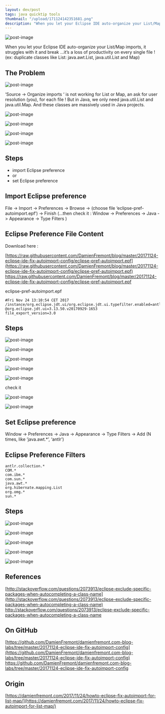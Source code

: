 ```yaml
---
layout: dev/post
tags: java quicktip tools
thumbnail: "/upload/171124142351681.png"
description: "When you let your Eclipse IDE auto-organize your List/Map imports, it struggles with it and break …it’s a loss..."
---
```

 
![post-image](/upload/171124142351681.png)
 
When you let your Eclipse IDE auto-organize your List/Map imports, it struggles with it and break …it’s a loss of productivity on every single file ! (ex: duplicate classes like List: java.awt.List, java.util.List and Map)
 

 
## The Problem
 
![post-image](/upload/171124142350574.png)
 

 
‘Source -> Organize imports ‘ is not working for List or Map, an ask for user resolution (you), for each file ! But in Java, we only need java.util.List and java.util.Map. And these classes are massively used in Java projects.
 
![post-image](/upload/171124142351681.png)
 

 
![post-image](/upload/171124142352241.png)
 

 
![post-image](/upload/171124142354066.png)
 

 
![post-image](/upload/171124142356050.png)
 

 
## Steps
 
* import Eclipse preference
* or
* set Eclipse preference
 
## Import Eclipse preference
 
File -> Import -> Preferences -> Browse -> (choose file ‘eclipse-pref-autoimport.epf’) -> Finish (…then check it : Window -> Preferences -> Java -> Appearance -> Type Filters )
 
## Eclipse Preference File Content
 
Download here :
 
[https://raw.githubusercontent.com/DamienFremont/blog/master/20171124-eclipse-ide-fix-autoimport-config/eclipse-pref-autoimport.epf](https://raw.githubusercontent.com/DamienFremont/blog/master/20171124-eclipse-ide-fix-autoimport-config/eclipse-pref-autoimport.epf)
https://raw.githubusercontent.com/DamienFremont/blog/master/20171124-eclipse-ide-fix-autoimport-config/eclipse-pref-autoimport.epf
 
eclipse-pref-autoimport.epf
 
```
#Fri Nov 24 13:10:54 CET 2017
/instance/org.eclipse.jdt.ui/org.eclipse.jdt.ui.typefilter.enabled=antlr.collections.*;COM.*;com.ibm.*;com.sun.*;java.awt.*;org.hibernate.mapping.List;org.omg.*;sun.*;
@org.eclipse.jdt.ui=3.13.50.v20170929-1653
file_export_version=3.0

```
## Steps
 
![post-image](/upload/171124142356653.png)
 

 
![post-image](/upload/171124142358549.png)
 

 
![post-image](/upload/171124142359345.png)
 

 
![post-image](/upload/171124142400567.png)
 

 
![post-image](/upload/171124142401774.png)
 

 
check it
 
![post-image](/upload/171124142402954.png)
 

 
![post-image](/upload/171124142404104.png)
 

 
## Set Eclipse preference
 
Window -> Preferences -> Java -> Appearance -> Type Filters -> Add (N times, like ‘java.awt.*’, ‘antlr’)
 
## Eclipse Preference Filters
 
```
antlr.collection.*
COM.*
com.ibm.*
com.sun.*
java.awt.*
org.hibernate.mapping.List
org.omg.*
sun.*
```
## Steps
 
![post-image](/upload/171124142404945.png)
 

 
![post-image](/upload/171124142405310.png)
 

 
![post-image](/upload/171124142406655.png)
 

 
![post-image](/upload/171124142407510.png)
 

 
![post-image](/upload/171124142408113.png)
 

 
 
 
## References
 
[http://stackoverflow.com/questions/2073913/eclipse-exclude-specific-packages-when-autocompleting-a-class-name](http://stackoverflow.com/questions/2073913/eclipse-exclude-specific-packages-when-autocompleting-a-class-name)
http://stackoverflow.com/questions/2073913/eclipse-exclude-specific-packages-when-autocompleting-a-class-name
 
## On GitHub
 
[https://github.com/DamienFremont/damienfremont.com-blog-labs/tree/master/20171124-eclipse-ide-fix-autoimport-config](https://github.com/DamienFremont/damienfremont.com-blog-labs/tree/master/20171124-eclipse-ide-fix-autoimport-config)
https://github.com/DamienFremont/damienfremont.com-blog-labs/tree/master/20171124-eclipse-ide-fix-autoimport-config
 
 
## Origin
[https://damienfremont.com/2017/11/24/howto-eclipse-fix-autoimport-for-list-map/](https://damienfremont.com/2017/11/24/howto-eclipse-fix-autoimport-for-list-map/)
 
